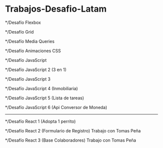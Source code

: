 # Trabajos-Desafio-Latam

*/Desafío Flexbox

*/Desafío Grid

*/Desafío Media Queries

*/Desafío Animaciones CSS

*/Desafío JavaScript

*/Desafío JavaScript 2 (3 en 1)

*/Desafío JavaScript 3

*/Desafío JavaScript 4 (Inmobiliaria)

*/Desafío JavaScript 5 (Lista de tareas)

*/Desafío JavaScript 6 (Api Conversor de Moneda)

----------------------------------------------------

*/Desafío React 1 (Adopta 1 perrito)

*/Desafío React 2 (Formulario de Registro) Trabajo con Tomas Peña

*/Desafío React 3 (Base Colaboradores) Trabajo con Tomas Peña